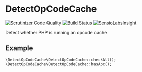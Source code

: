 # DetectOpCodeCache

[![Scrutinizer Code Quality](https://scrutinizer-ci.com/g/CyberLine/DetectOpCodeCache/badges/quality-score.png?b=master)](https://scrutinizer-ci.com/g/CyberLine/DetectOpCodeCache/?branch=master)
[![Build Status](https://scrutinizer-ci.com/g/CyberLine/DetectOpCodeCache/badges/build.png?b=master)](https://scrutinizer-ci.com/g/CyberLine/DetectOpCodeCache/build-status/master)
[![SensioLabsInsight](https://insight.sensiolabs.com/projects/f3aba1a3-7756-4077-ad87-5d92cd4b01bc/mini.png)](https://insight.sensiolabs.com/projects/f3aba1a3-7756-4077-ad87-5d92cd4b01bc)

Detect whether PHP is running an opcode cache

## Example

	\DetectOpCodeCache\DetectOpCodeCache::checkAll();
	\DetectOpCodeCache\DetectOpCodeCache::hasApc();
